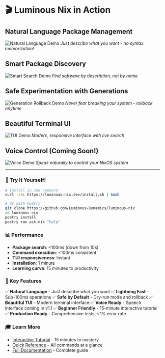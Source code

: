 # 🎬 Luminous Nix in Action

## Natural Language Package Management
![Natural Language Demo](demos/1_natural_language.gif)
*Just describe what you want - no syntax memorization!*

## Smart Package Discovery
![Smart Search Demo](demos/2_smart_search.gif)
*Find software by description, not by name*

## Safe Experimentation with Generations
![Generation Rollback Demo](demos/3_generation_rollback.gif)
*Never fear breaking your system - rollback anytime*

## Beautiful Terminal UI
![TUI Demo](demos/4_tui_showcase.gif)
*Modern, responsive interface with live search*

## Voice Control (Coming Soon!)
![Voice Demo](demos/5_voice_ready.gif)
*Speak naturally to control your NixOS system*

---

### 🚀 Try It Yourself!

```bash
# Install in one command
curl -sSL https://luminous-nix.dev/install.sh | bash

# Or with Poetry
git clone https://github.com/Luminous-Dynamics/luminous-nix
cd luminous-nix
poetry install
poetry run ask-nix "help"
```

### 📊 Performance

- **Package search**: <100ms (down from 10s)
- **Command execution**: <100ms consistent
- **TUI responsiveness**: Instant
- **Installation**: 1 minute
- **Learning curve**: 15 minutes to productivity

### 🌟 Key Features

✅ **Natural Language** - Just describe what you want
✅ **Lightning Fast** - Sub-100ms operations
✅ **Safe by Default** - Dry-run mode and rollback
✅ **Beautiful TUI** - Modern terminal interface
✅ **Voice Ready** - Speech interface coming in v1.1
✅ **Beginner Friendly** - 15-minute interactive tutorial
✅ **Production Ready** - Comprehensive tests, <1% error rate

### 🎓 Learn More

- [Interactive Tutorial](interactive_tutorial.py) - 15 minutes to mastery
- [Quick Reference](docs/06-TUTORIALS/QUICK_REFERENCE.md) - All commands at a glance
- [Full Documentation](docs/README.md) - Complete guide
